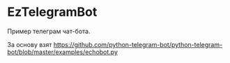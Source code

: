 # EzTelegramBot
Пример телеграм чат-бота.


За основу взят https://github.com/python-telegram-bot/python-telegram-bot/blob/master/examples/echobot.py
